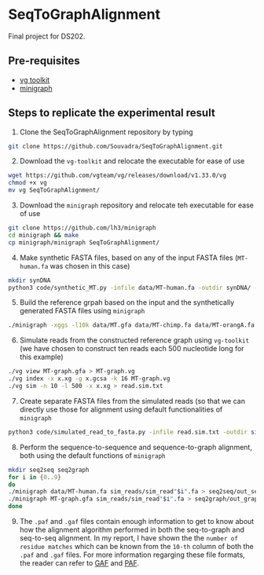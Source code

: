 # SeqToGraphAlignment
Final project for DS202. 

## Pre-requisites
- [vg toolkit](https://github.com/vgteam/vg)
- [minigraph](https://github.com/lh3/minigraph)

## Steps to replicate the experimental result
1. Clone the SeqToGraphAlignment repository by typing
```sh
git clone https://github.com/Souvadra/SeqToGraphAlignment.git
```

2. Download the `vg-toolkit` and relocate the executable for ease of use
```sh
wget https://github.com/vgteam/vg/releases/download/v1.33.0/vg
chmod +x vg
mv vg SeqToGraphAlignment/
```

3. Download the `minigraph` repository and relocate teh executable for ease of use
```sh
git clone https://github.com/lh3/minigraph
cd minigraph && make
cp minigraph/minigraph SeqToGraphAlignment/
```

4. Make synthetic FASTA files, based on any of the input FASTA files (`MT-human.fa` was chosen in this case)
```sh
mkdir synDNA
python3 code/synthetic_MT.py -infile data/MT-human.fa -outdir synDNA/ -num_files 10 -outfile MT-syn
```

5. Build the reference grpah based on the input and the synthetically generated FASTA files using `minigraph`
```sh
./minigraph -xggs -l10k data/MT.gfa data/MT-chimp.fa data/MT-orangA.fa data/MT-human.fa synDNA/MT-syn0.fa synDNA/MT-syn1.fa synDNA/MT-syn2.fa synDNA/MT-syn3.fa synDNA/MT-syn4.fa synDNA/MT-syn5.fa synDNA/MT-syn6.fa synDNA/MT-syn7.fa synDNA/MT-syn8.fa synDNA/MT-syn9.fa > MT-graph.gfa
```

6. Simulate reads from the constructed reference graph using `vg-toolkit` (we have chosen to construct ten reads each 500 nucleotide long for this example)
```sh
./vg view MT-graph.gfa > MT-graph.vg
./vg index -x x.xg -g x.gcsa -k 16 MT-graph.vg
./vg sim -n 10 -l 500 -x x.xg > read.sim.txt
```

7. Create separate FASTA files from the simulated reads (so that we can directly use those for alignment using default functionalities of `minigraph`
```sh
python3 code/simulated_read_to_fasta.py -infile read.sim.txt -outdir sim_reads/ -outfile sim_read
```

8. Perform the sequence-to-sequence and sequence-to-graph alignment, both using the default functions of `minigraph`
```sh
mkdir seq2seq seq2graph
for i in {0..9}
do
./minigraph data/MT-human.fa sim_reads/sim_read"$i".fa > seq2seq/out_seq"$i".paf
./minigraph MT-graph.gfa sim_reads/sim_read"$i".fa > seq2graph/out_graph"$i".gaf
done
```

9. The `.paf` and `.gaf` files contain enough information to get to know about how the alignment algorithm performed in both the seq-to-graph and seq-to-seq alignment. In my report, I have shown the the `number of residue matches` which can be known from the `10-th` column of both the `.paf` and `.gaf` files. For more information regarging these file formats, the reader can refer to [GAF](https://github.com/lh3/gfatools/blob/master/doc/rGFA.md#the-graph-alignment-format-gaf) and [PAF](https://github.com/lh3/miniasm/blob/master/PAF.md).
